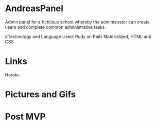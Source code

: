 # AndreasPanel
Admin panel for a fictitious school whereby the administrator can create users and complete common administrative tasks.

#Technology and Language Used:
Rudy on Rails
Materialized, HTML and CSS

# Links
Heroku
# Pictures and Gifs


# Post MVP
